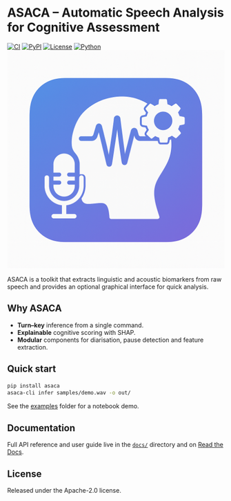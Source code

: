 # ASACA – Automatic Speech Analysis for Cognitive Assessment
[![CI](https://github.com/RhysonYang-2030/ASACA-Automatic-Speech-Analysis-for-Cognitive-Assessment/actions/workflows/ci.yml/badge.svg)](../../actions) 
[![PyPI](https://img.shields.io/pypi/v/asaca?logo=pypi)](https://pypi.org/project/asaca/) 
[![License](https://img.shields.io/github/license/RhysonYang-2030/ASACA-Automatic-Speech-Analysis-for-Cognitive-Assessment)](LICENSE) 
[![Python](https://img.shields.io/badge/python-3.10%2B-blue)](#)
![GUI](docs/img/asaca_gui.gif)

ASACA is a toolkit that extracts linguistic and acoustic biomarkers from raw speech and provides an optional graphical interface for quick analysis.

## Why ASACA
* **Turn–key** inference from a single command.
* **Explainable** cognitive scoring with SHAP.
* **Modular** components for diarisation, pause detection and feature extraction.

## Quick start
```bash
pip install asaca
asaca-cli infer samples/demo.wav -o out/
```

See the [examples](examples/) folder for a notebook demo.

## Documentation
Full API reference and user guide live in the [`docs/`](docs/) directory and on [Read the Docs](https://example.com/).

## License
Released under the Apache-2.0 license.
